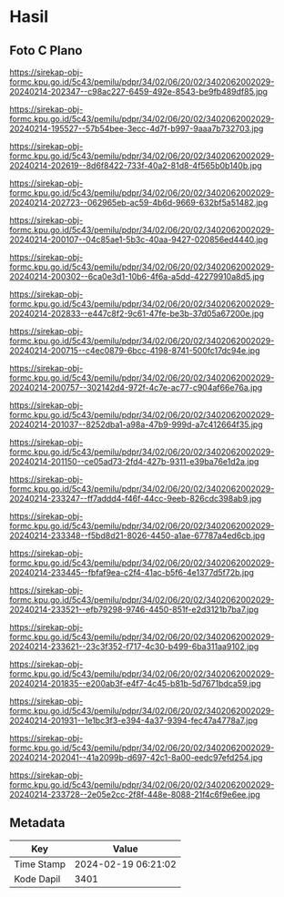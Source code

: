 # Hasil

## Foto C Plano

https://sirekap-obj-formc.kpu.go.id/5c43/pemilu/pdpr/34/02/06/20/02/3402062002029-20240214-202347--c98ac227-6459-492e-8543-be9fb489df85.jpg

https://sirekap-obj-formc.kpu.go.id/5c43/pemilu/pdpr/34/02/06/20/02/3402062002029-20240214-195527--57b54bee-3ecc-4d7f-b997-9aaa7b732703.jpg

https://sirekap-obj-formc.kpu.go.id/5c43/pemilu/pdpr/34/02/06/20/02/3402062002029-20240214-202619--8d6f8422-733f-40a2-81d8-4f565b0b140b.jpg

https://sirekap-obj-formc.kpu.go.id/5c43/pemilu/pdpr/34/02/06/20/02/3402062002029-20240214-202723--062965eb-ac59-4b6d-9669-632bf5a51482.jpg

https://sirekap-obj-formc.kpu.go.id/5c43/pemilu/pdpr/34/02/06/20/02/3402062002029-20240214-200107--04c85ae1-5b3c-40aa-9427-020856ed4440.jpg

https://sirekap-obj-formc.kpu.go.id/5c43/pemilu/pdpr/34/02/06/20/02/3402062002029-20240214-200302--6ca0e3d1-10b6-4f6a-a5dd-42279910a8d5.jpg

https://sirekap-obj-formc.kpu.go.id/5c43/pemilu/pdpr/34/02/06/20/02/3402062002029-20240214-202833--e447c8f2-9c61-47fe-be3b-37d05a67200e.jpg

https://sirekap-obj-formc.kpu.go.id/5c43/pemilu/pdpr/34/02/06/20/02/3402062002029-20240214-200715--c4ec0879-6bcc-4198-8741-500fc17dc94e.jpg

https://sirekap-obj-formc.kpu.go.id/5c43/pemilu/pdpr/34/02/06/20/02/3402062002029-20240214-200757--302142d4-972f-4c7e-ac77-c904af66e76a.jpg

https://sirekap-obj-formc.kpu.go.id/5c43/pemilu/pdpr/34/02/06/20/02/3402062002029-20240214-201037--8252dba1-a98a-47b9-999d-a7c412664f35.jpg

https://sirekap-obj-formc.kpu.go.id/5c43/pemilu/pdpr/34/02/06/20/02/3402062002029-20240214-201150--ce05ad73-2fd4-427b-9311-e39ba76e1d2a.jpg

https://sirekap-obj-formc.kpu.go.id/5c43/pemilu/pdpr/34/02/06/20/02/3402062002029-20240214-233247--ff7addd4-f46f-44cc-9eeb-826cdc398ab9.jpg

https://sirekap-obj-formc.kpu.go.id/5c43/pemilu/pdpr/34/02/06/20/02/3402062002029-20240214-233348--f5bd8d21-8026-4450-a1ae-67787a4ed6cb.jpg

https://sirekap-obj-formc.kpu.go.id/5c43/pemilu/pdpr/34/02/06/20/02/3402062002029-20240214-233445--fbfaf9ea-c2f4-41ac-b5f6-4e1377d5f72b.jpg

https://sirekap-obj-formc.kpu.go.id/5c43/pemilu/pdpr/34/02/06/20/02/3402062002029-20240214-233521--efb79298-9746-4450-851f-e2d3121b7ba7.jpg

https://sirekap-obj-formc.kpu.go.id/5c43/pemilu/pdpr/34/02/06/20/02/3402062002029-20240214-233621--23c3f352-f717-4c30-b499-6ba311aa9102.jpg

https://sirekap-obj-formc.kpu.go.id/5c43/pemilu/pdpr/34/02/06/20/02/3402062002029-20240214-201835--e200ab3f-e4f7-4c45-b81b-5d7671bdca59.jpg

https://sirekap-obj-formc.kpu.go.id/5c43/pemilu/pdpr/34/02/06/20/02/3402062002029-20240214-201931--1e1bc3f3-e394-4a37-9394-fec47a4778a7.jpg

https://sirekap-obj-formc.kpu.go.id/5c43/pemilu/pdpr/34/02/06/20/02/3402062002029-20240214-202041--41a2099b-d697-42c1-8a00-eedc97efd254.jpg

https://sirekap-obj-formc.kpu.go.id/5c43/pemilu/pdpr/34/02/06/20/02/3402062002029-20240214-233728--2e05e2cc-2f8f-448e-8088-21f4c6f9e6ee.jpg


## Metadata

| Key        | Value               |
| ---------- | ------------------- |
| Time Stamp | 2024-02-19 06:21:02 |
| Kode Dapil | 3401                |




